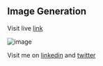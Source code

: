 ## Image Generation

<p>Visit live <a href="https://image-generation-hf.netlify.app/">link</a></p>
<img src="./public/website.png" alt="image"/>

<p>Visit me on <a href="https://www.linkedin.com/in/manish-kumar-singh-12a28a190/">linkedin</a> and <a href="https://twitter.com/Manish_03_Singh">twitter</a></p>